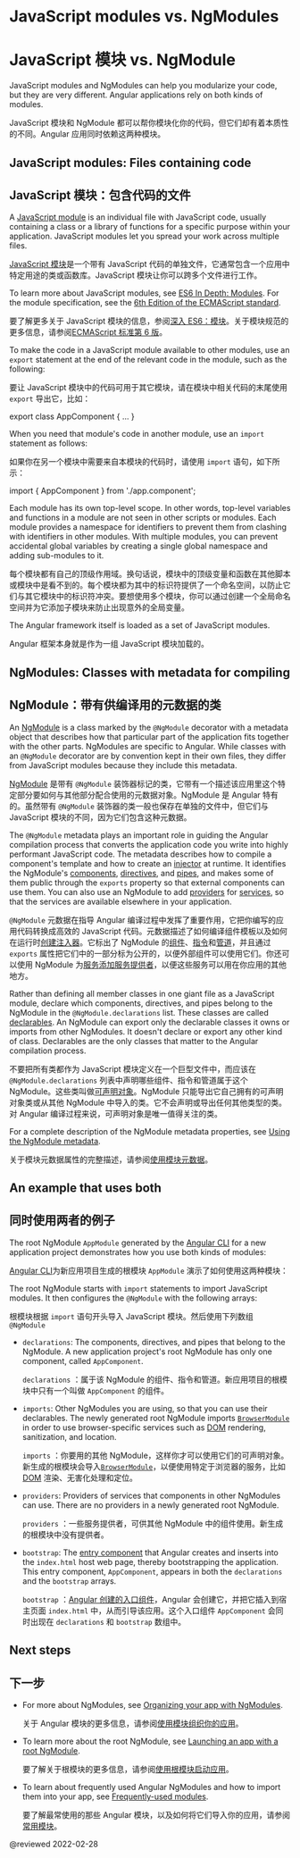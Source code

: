 # JavaScript modules vs. NgModules

# JavaScript 模块 vs. NgModule

JavaScript modules and NgModules can help you modularize your code, but they are very different.
Angular applications rely on both kinds of modules.

JavaScript 模块和 NgModule 都可以帮你模块化你的代码，但它们却有着本质性的不同。Angular 应用同时依赖这两种模块。

## JavaScript modules: Files containing code

## JavaScript 模块：包含代码的文件

A [JavaScript module](https://javascript.info/modules "JavaScript.Info - Modules") is an individual file with JavaScript code, usually containing a class or a library of functions for a specific purpose within your application.
JavaScript modules let you spread your work across multiple files.

[JavaScript 模块](https://javascript.info/modules "JavaScript.Info  - 模块")是一个带有 JavaScript 代码的单独文件，它通常包含一个应用中特定用途的类或函数库。JavaScript 模块让你可以跨多个文件进行工作。

<div class="alert is-helpful">

To learn more about JavaScript modules, see [ES6 In Depth: Modules](https://hacks.mozilla.org/2015/08/es6-in-depth-modules).
For the module specification, see the [6th Edition of the ECMAScript standard](https://www.ecma-international.org/ecma-262/6.0/#sec-modules).

要了解更多关于 JavaScript 模块的信息，参阅[深入 ES6：模块](https://hacks.mozilla.org/2015/08/es6-in-depth-modules)。关于模块规范的更多信息，请参阅[ECMAScript 标准第 6 版](https://www.ecma-international.org/ecma-262/6.0/#sec-modules)。

</div>

To make the code in a JavaScript module available to other modules, use an `export` statement at the end of the relevant code in the module, such as the following:

要让 JavaScript 模块中的代码可用于其它模块，请在模块中相关代码的末尾使用 `export` 导出它，比如：

<code-example format="typescript" language="typescript">

export class AppComponent { &hellip; }

</code-example>

When you need that module's code in another module, use an `import` statement as follows:

如果你在另一个模块中需要来自本模块的代码时，请使用 `import` 语句，如下所示：

<code-example format="typescript" language="typescript">

import { AppComponent } from './app.component';

</code-example>

Each module has its own top-level scope.
In other words, top-level variables and functions in a module are not seen in other scripts or modules.
Each module provides a namespace for identifiers to prevent them from clashing with identifiers in other modules.
With multiple modules, you can prevent accidental global variables by creating a single global namespace and adding sub-modules to it.

每个模块都有自己的顶级作用域。换句话说，模块中的顶级变量和函数在其他脚本或模块中是看不到的。每个模块都为其中的标识符提供了一个命名空间，以防止它们与其它模块中的标识符冲突。要想使用多个模块，你可以通过创建一个全局命名空间并为它添加子模块来防止出现意外的全局变量。

The Angular framework itself is loaded as a set of JavaScript modules.

Angular 框架本身就是作为一组 JavaScript 模块加载的。

## NgModules: Classes with metadata for compiling

## NgModule：带有供编译用的元数据的类

An [NgModule](guide/glossary#ngmodule "Definition of NgModule") is a class marked by the `@NgModule` decorator with a metadata object that describes how that particular part of the application fits together with the other parts.
NgModules are specific to Angular.
While classes with an `@NgModule` decorator are by convention kept in their own files, they differ from JavaScript modules because they include this metadata.

[NgModule](guide/glossary#ngmodule "NgModule 的定义") 是带有 `@NgModule` 装饰器标记的类，它带有一个描述该应用里这个特定部分要如何与其他部分配合使用的元数据对象。NgModule 是 Angular 特有的。虽然带有 `@NgModule` 装饰器的类一般也保存在单独的文件中，但它们与 JavaScript 模块的不同，因为它们包含这种元数据。

The `@NgModule` metadata plays an important role in guiding the Angular compilation process that converts the application code you write into highly performant JavaScript code.
The metadata describes how to compile a component's template and how to create an [injector](guide/glossary#injector "Definition of injector") at runtime.
It identifies the NgModule's [components](guide/glossary#component "Definition of component"), [directives](guide/glossary#directive "Definition of directive"), and [pipes](guide/glossary#pipe "Definition of pipe)"),
and makes some of them public through the `exports` property so that external components can use them.
You can also use an NgModule to add [providers](guide/glossary#provider "Definition of provider") for [services](guide/glossary#service "Definition of a service"), so that the services are available elsewhere in your application.

`@NgModule` 元数据在指导 Angular 编译过程中发挥了重要作用，它把你编写的应用代码转换成高效的 JavaScript 代码。元数据描述了如何编译组件模板以及如何在运行时[创建注入器](guide/glossary#injector "喷油器的定义")。它标出了 NgModule 的[组件](guide/glossary#component "组件的定义")、[指令](guide/glossary#directive "指令的定义")和[管道](guide/glossary#pipe "管子的定义）")，并且通过 `exports` 属性把它们中的一部分标为公开的，以便外部组件可以使用它们。你还可以使用 NgModule 为[服务](guide/glossary#service "服务的定义")[添加服务提供者](guide/glossary#provider "提供者的定义")，以便这些服务可以用在你应用的其他地方。

Rather than defining all member classes in one giant file as a JavaScript module, declare which components, directives, and pipes belong to the NgModule in the `@NgModule.declarations` list.
These classes are called [declarables](guide/glossary#declarable "Definition of a declarable").
An NgModule can export only the declarable classes it owns or imports from other NgModules.
It doesn't declare or export any other kind of class.
Declarables are the only classes that matter to the Angular compilation process.

不要把所有类都作为 JavaScript 模块定义在一个巨型文件中，而应该在 `@NgModule.declarations` 列表中声明哪些组件、指令和管道属于这个 NgModule。这些类叫做[可声明对象](guide/glossary#declarable "可声明的定义")。NgModule 只能导出它自己拥有的可声明对象类或从其他 NgModule 中导入的类。它不会声明或导出任何其他类型的类。对 Angular 编译过程来说，可声明对象是唯一值得关注的类。

For a complete description of the NgModule metadata properties, see [Using the NgModule metadata](guide/ngmodule-api "Using the NgModule metadata").

关于模块元数据属性的完整描述，请参阅[使用模块元数据](guide/ngmodule-api "使用 NgModule 元数据")。

## An example that uses both

## 同时使用两者的例子

The root NgModule `AppModule` generated by the [Angular CLI](cli) for a new application project demonstrates how you use both kinds of modules:

[Angular CLI](cli)为新应用项目生成的根模块 `AppModule` 演示了如何使用这两种模块：

<code-example header="src/app/app.module.ts (default AppModule)" path="ngmodules/src/app/app.module.1.ts"></code-example>

The root NgModule starts with `import` statements to import JavaScript modules.
It then configures the `@NgModule` with the following arrays:

根模块根据 `import` 语句开头导入 JavaScript 模块。然后使用下列数组 `@NgModule`

* `declarations`: The components, directives, and pipes that belong to the NgModule.
  A new application project's root NgModule has only one component, called `AppComponent`.

  `declarations` ：属于该 NgModule 的组件、指令和管道。新应用项目的根模块中只有一个叫做 `AppComponent` 的组件。

* `imports`: Other NgModules you are using, so that you can use their declarables.
  The newly generated root NgModule imports [`BrowserModule`](api/platform-browser/BrowserModule "BrowserModule NgModule") in order to use browser-specific services such as [DOM](https://www.w3.org/TR/DOM-Level-2-Core/introduction.html "Definition of Document Object Model") rendering, sanitization, and location.

  `imports` ：你要用的其他 NgModule，这样你才可以使用它们的可声明对象。新生成的根模块会导入[`BrowserModule`](api/platform-browser/BrowserModule "BrowserModule NgModule")，以便使用特定于浏览器的服务，比如 [DOM](https://www.w3.org/TR/DOM-Level-2-Core/introduction.html "文档对象模型的定义") 渲染、无害化处理和定位。

* `providers`: Providers of services that components in other NgModules can use.
  There are no providers in a newly generated root NgModule.

  `providers` ：一些服务提供者，可供其他 NgModule 中的组件使用。新生成的根模块中没有提供者。

* `bootstrap`: The [entry component](guide/entry-components "Specifying an entry component") that Angular creates and inserts into the `index.html` host web page, thereby bootstrapping the application.
  This entry component, `AppComponent`, appears in both the `declarations` and the `bootstrap` arrays.

  `bootstrap` ：[Angular 创建的入口组件](guide/entry-components "指定一个入口组件")，Angular 会创建它，并把它插入到宿主页面 `index.html` 中，从而引导该应用。这个入口组件 `AppComponent` 会同时出现在 `declarations` 和 `bootstrap` 数组中。

## Next steps

## 下一步

* For more about NgModules, see [Organizing your app with NgModules](guide/ngmodules "Organizing your app with NgModules").

  关于 Angular 模块的更多信息，请参阅[使用模块组织你的应用](guide/ngmodules "使用 Angular 模块整理你的应用")。

* To learn more about the root NgModule, see [Launching an app with a root NgModule](guide/bootstrapping "Launching an app with a root NgModule").

  要了解关于根模块的更多信息，请参阅[使用根模块启动应用](guide/bootstrapping "用 NgModule 根启动一款应用")。

* To learn about frequently used Angular NgModules and how to import them into your app, see [Frequently-used modules](guide/frequent-ngmodules "Frequently-used modules").

  要了解最常使用的那些 Angular 模块，以及如何将它们导入你的应用，请参阅[常用模块](guide/frequent-ngmodules "经常使用的模块")。

<!-- links -->

<!-- external links -->

<!-- end links -->

@reviewed 2022-02-28